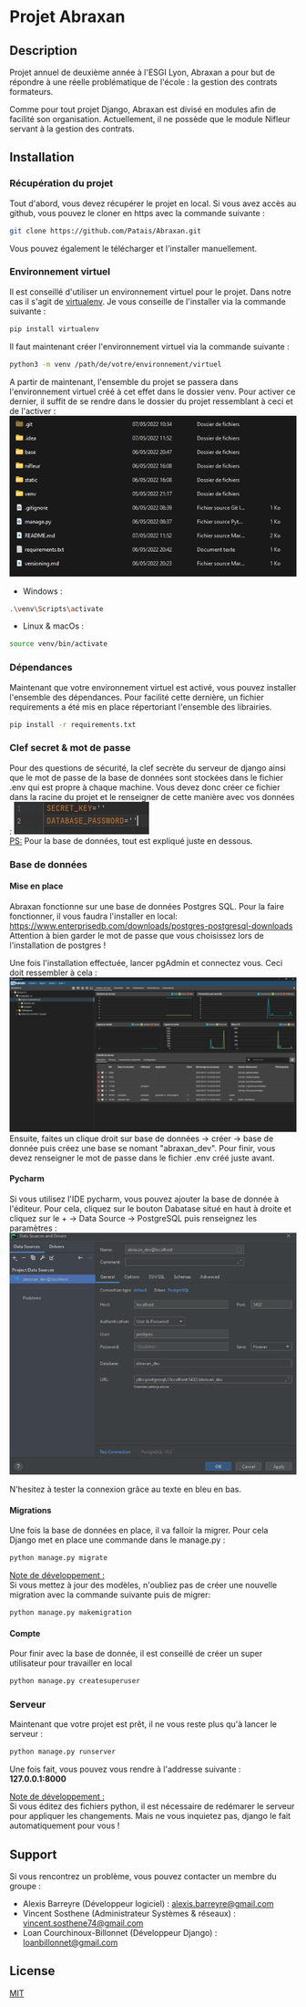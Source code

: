 # Projet Abraxan

## Description
Projet annuel de deuxième année à l'ESGI Lyon, Abraxan a pour but de répondre à une réelle problématique de l'école : 
la gestion des contrats formateurs. <br>

Comme pour tout projet Django, Abraxan est divisé en modules afin de facilité son organisation. Actuellement, il ne 
possède que le module Nifleur servant à la gestion des contrats.

## Installation
### Récupération du projet
Tout d'abord, vous devez récupérer le projet en local. Si vous avez accès au github, vous pouvez le cloner en https avec 
la commande suivante :
```bash
git clone https://github.com/Patais/Abraxan.git
```
Vous pouvez également le télécharger et l'installer manuellement.

### Environnement virtuel
Il est conseillé d'utiliser un environnement virtuel pour le projet. Dans notre cas il s'agit de <u>virtualenv</u>. Je 
vous conseille de l'installer via la commande suivante :

```bash
pip install virtualenv
```
Il faut maintenant créer l'environnement virtuel via la commande suivante :
```bash
python3 -m venv /path/de/votre/environnement/virtuel 
```
A partir de maintenant, l'ensemble du projet se passera dans l'environnement virtuel créé à cet effet dans le dossier
venv. Pour activer ce dernier, il suffit de se rendre dans le dossier du projet ressemblant à ceci et de l'activer :
![img.png](static/images/readme/img.png)

- Windows :
```bash
.\venv\Scripts\activate
```

- Linux & macOs :
```bash
source venv/bin/activate
```

### Dépendances
Maintenant que votre environnement virtuel est activé, vous pouvez installer l'ensemble des dépendances. Pour facilité
cette dernière, un fichier requirements a été mis en place répertoriant l'ensemble des librairies.

```bash
pip install -r requirements.txt
```

### Clef secret & mot de passe
Pour des questions de sécurité, la clef secrète du serveur de django ainsi que le mot de passe de la base de données
sont stockées dans le fichier .env qui est propre à chaque machine. Vous devez donc créer ce fichier dans la racine du
projet et le renseigner de cette manière avec vos données : 
![img.png](static/images/readme/img_1.png)
<br>
<u>PS:</u> Pour la base de données, tout est expliqué juste en dessous.

### Base de données
#### Mise en place
Abraxan fonctionne sur une base de données Postgres SQL. Pour la faire fonctionner, il vous faudra l'installer en local:
https://www.enterprisedb.com/downloads/postgres-postgresql-downloads
<br>
Attention à bien garder le mot de passe que vous choisissez lors de l'installation de postgres !

Une fois l'installation effectuée, lancer pgAdmin et connectez vous. Ceci doit ressembler à cela :
![img_3.png](static/images/readme/img_3.png)
Ensuite, faites un clique droit sur base de données -> créer -> base de donnée puis créez une base se nomant 
"abraxan_dev".
Pour finir, vous devez renseigner le mot de passe dans le fichier .env créé juste avant.

#### Pycharm
Si vous utilisez l'IDE pycharm, vous pouvez ajouter la base de donnée à l'éditeur. Pour cela, cliquez sur le bouton 
Dabatase situé en haut à droite et cliquez sur le + -> Data Source -> PostgreSQL puis renseignez les paramètres : <br>
![img_2.png](static/images/readme/img_2.png)

N'hesitez à tester la connexion grâce au texte en bleu en bas.
<br>

#### Migrations
Une fois la base de données en place, il va falloir la migrer. Pour cela Django met en place une commande dans 
le manage.py :
```bash
python manage.py migrate
```

<u>Note de développement :</u> <br>
Si vous mettez à jour des modèles, n'oubliez pas de créer une nouvelle migration avec la commande suivante puis de 
migrer:
```bash
python manage.py makemigration
```

#### Compte
Pour finir avec la base de donnée, il est conseillé de créer un super utilisateur pour travailler en local
```bash
python manage.py createsuperuser
```

### Serveur
Maintenant que votre projet est prêt, il ne vous reste plus qu'à lancer le serveur :
```bash
python manage.py runserver
```
Une fois fait, vous pouvez vous rendre à l'addresse suivante : <b>127.0.0.1:8000</b>
<br>

<u>Note de développement :</u> <br>
Si vous éditez des fichiers python, il est nécessaire de redémarer le serveur pour appliquer les changements. Mais ne
vous inquietez pas, django le fait automatiquement pour vous !

## Support
Si vous rencontrez un problème, vous pouvez contacter un membre du groupe :
- Alexis Barreyre (Développeur logiciel) : alexis.barreyre@gmail.com
- Vincent Sosthene (Administrateur Systèmes & réseaux) : vincent.sosthene74@gmail.com
- Loan Courchinoux-Billonnet (Développeur Django) : loanbillonnet@gmail.com

## License
[MIT](https://choosealicense.com/licenses/mit/)
